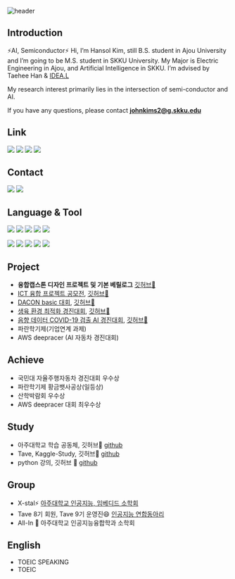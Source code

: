 
<!-- # Hi~ 👋 This is Hansol's Github!
 -->
 ![header](https://capsule-render.vercel.app/api?type=transparent&color=auto&height=120&section=header&text=%20Hansol%20Github%20~👋&fontSize=50&textBg=true)
 
## Introduction
 
⚡AI, Semiconductor⚡
Hi, I’m Hansol Kim, still B.S. student in Ajou University and I’m going to be M.S. student in SKKU University. My Major is Electric Engineering in Ajou, and Artificial Intelligence in SKKU. I’m advised by Taehee Han & [IDEA.L](https://sites.google.com/view/idealab400525/home/)

My research interest primarily lies in the intersection of semi-conductor and AI.

If you have any questions, please contact **johnkims2@g.skku.edu**

## Link
 
[<img src="https://img.shields.io/badge/Facebook-1e51f7?style=flat-square&logo=Facebook&logoColor=white"/>](https://www.facebook.com/profile.php?id=100024496358612) [<img src="https://img.shields.io/badge/Gitblog-000000?style=flat-square&logo=Github&logoColor=white"/>](https://hansollasido.github.io/) [<img src="https://img.shields.io/badge/Notion-424242?style=flat-square&logo=Notion&logoColor=white"/>](https://thoracic-asiago-663.notion.site/Hansol-Kim-e552b0f2ac4a489188d45e5ca1e634df) [<img src="https://img.shields.io/badge/Instagram-fa91ce?style=flat-square&logo=Instagram&logoColor=white"/>](https://www.instagram.com/johnkims222/)

## Contact
<a href="mailto:johnkims2@g.skku.edu"><img src="https://img.shields.io/badge/Gmail-f72020?style=flat-square&logo=Gmail&logoColor=white"/></img></a>
<a href="mailto:johnkims2@naver.com"><img src="https://img.shields.io/badge/Naver-039620?style=flat-square&logo=Naver&logoColor=white"/></img></a>

<!--
### Hope to enter 
- <img src="https://img.shields.io/badge/Samsung-050505?style=flat-square&logo=Samsung&logoColor=white"/>
- <img src="https://img.shields.io/badge/SK하이닉스-ed0707?style=flat-square&logoColor=white"/>
-->

  
## Language & Tool
<img src="https://img.shields.io/badge/Python-112fd9?style=flat-square&logo=Python&logoColor=white"/> <img src="https://img.shields.io/badge/Matlab-d62d1e?style=flat-square&logo=&logoColor=white"/> <img src="https://img.shields.io/badge/C++-4d640?style=flat-square&logo=C%2B%2B&logoColor=white"/> <img src="https://img.shields.io/badge/R-3776AB?style=flat-square&logo=R&logoColor=white"> <img src="https://img.shields.io/badge/Verilog-BD170B?style=flat-square&logoColor=white">

<img src="https://img.shields.io/badge/Pspice-42f563?style=flat-square&logoColor=white"/> <img src="https://img.shields.io/badge/LTspice-f58142?style=flat-square&logoColor=white"/> <img src="https://img.shields.io/badge/VSCode-f5e642?style=flat-square&logoColor=white"/> <img src="https://img.shields.io/badge/modelsim-8d42f5?style=flat-square&logoColor=white"/> <img src="https://img.shields.io/badge/vivado-349167?style=flat-square&logoColor=white"/> 




## Project
- **융합캡스톤 디자인 프로젝트 및 기본 베릴로그** [깃허브🌱](https://github.com/hansollasido/verilog-FPGA)
- [ICT 융합 프로젝트 공모전](https://www.all-con.co.kr/view/contest/474641), [깃허브🌱](https://github.com/hansollasido/Chat_bot)
- [DACON basic 대회](https://dacon.io/), [깃허브🌱](https://github.com/hansollasido/dacon_basic)
- [생육 환경 최적화 경진대회](https://dacon.io/competitions/official/235897/overview/description), [깃허브🌱](https://github.com/hansollasido/dacon_plant)
- [음향 데이터 COVID-19 검출 AI 경진대회](https://dacon.io/competitions/official/235910/overview/description), [깃허브🌱](https://github.com/hansollasido/Dacon_covid19)
- 파란학기제(기업연계 과제)
- AWS deepracer (AI 자동차 경진대회)

## Achieve
- 국민대 자율주행자동차 경진대회 우수상 
- 파란학기제 황금뱃사공상(일등상)
- 산학박람회 우수상
- AWS deepracer 대회 최우수상

## Study
- 아주대학교 학습 공동체, 깃허브🌱 [github](https://github.com/hansollasido/X_stal_study)
- Tave, Kaggle-Study, 깃허브🌱 [github](https://github.com/T-aggle)
- python 강의, 깃허브 🌱 [github](https://github.com/hansollasido/python_study)

## Group
- X-stal⚡ [아주대학교 인공지능, 임베디드 소학회](https://www.youtube.com/channel/UCyWvti9qQ77U5NDiSND_X2g)
- Tave 8기 회원, Tave 9기 운영진😄 [인공지능 연합동아리](https://www.instagram.com/tave_wave/?hl=en)
- All-In 👯 아주대학교 인공지능융합학과 소학회

## English
- TOEIC SPEAKING
- TOEIC


<!--
**hansollasido/hansollasido** is a ✨ _special_ ✨ repository because its `README.md` (this file) appears on your GitHub profile.

Here are some ideas to get you started:

- 🔭 I’m currently working on ...
- 🌱 I’m currently learning ...
- 👯 I’m looking to collaborate on ...
- 🤔 I’m looking for help with ...
- 💬 Ask me about ...
- 📫 How to reach me: ...
- 😄 Pronouns: ...
- ⚡ Fun fact: ...
-->
